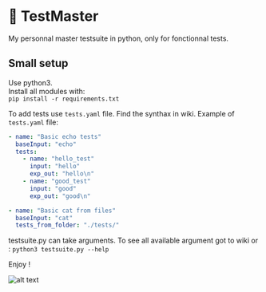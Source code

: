 # 🧪 TestMaster
My personnal master testsuite in python, only for fonctionnal tests.
## Small setup
Use python3.  
Install all modules with:  
```pip install -r requirements.txt```  
  
To add tests use ```tests.yaml``` file. Find the synthax in wiki.
Example of ```tests.yaml``` file:
``` yaml
- name: "Basic echo tests"
  baseInput: "echo"
  tests:
    - name: "hello_test"
      input: "hello"
      exp_out: "hello\n"
    - name: "good_test"
      input: "good"
      exp_out: "good\n"

- name: "Basic cat from files"
  baseInput: "cat"
  tests_from_folder: "./tests/"
```
 
testsuite.py can take arguments. To see all available argument got to wiki or :
``` python3 testsuite.py --help ```
  
Enjoy !  
  
   

![alt text](https://github.com/Louisp78/TestMaster/blob/main/screen.png?raw=true)
